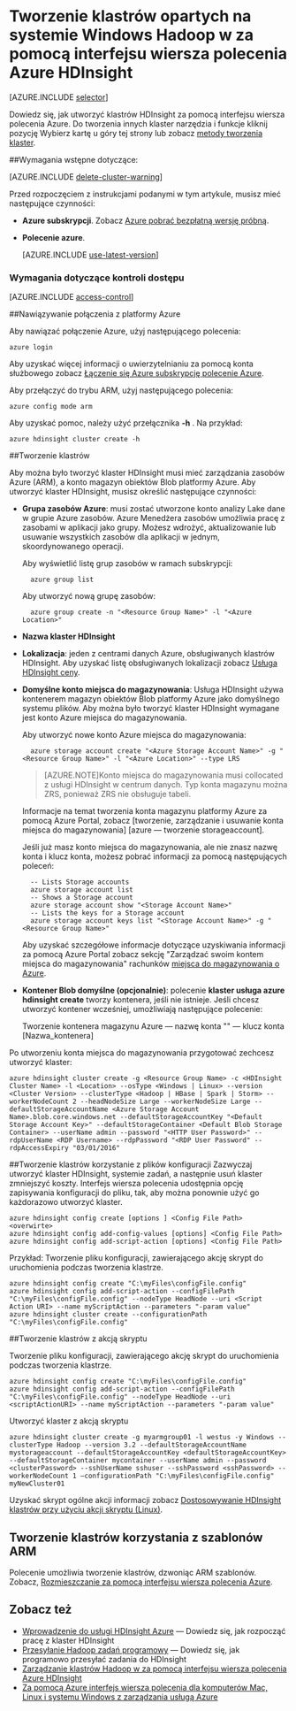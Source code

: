 <properties
   pageTitle="Tworzenie klastrów opartych na systemie Windows Hadoop w za pomocą interfejsu wiersza polecenia Azure HDInsight"
    description="Dowiedz się, jak utworzyć klastrów dla Azure HDInsight za pomocą interfejsu wiersza polecenia Azure."
   services="hdinsight"
   documentationCenter=""
   tags="azure-portal"
   authors="mumian"
   manager="jhubbard"
   editor="cgronlun"/>

<tags
   ms.service="hdinsight"
   ms.devlang="na"
   ms.topic="article"
   ms.tgt_pltfrm="na"
   ms.workload="big-data"
   ms.date="09/02/2016"
   ms.author="jgao"/>

# <a name="create-windows-based-hadoop-clusters-in-hdinsight-using-azure-cli"></a>Tworzenie klastrów opartych na systemie Windows Hadoop w za pomocą interfejsu wiersza polecenia Azure HDInsight

[AZURE.INCLUDE [selector](../../includes/hdinsight-selector-create-clusters.md)]

Dowiedz się, jak utworzyć klastrów HDInsight za pomocą interfejsu wiersza polecenia Azure. Do tworzenia innych klaster narzędzia i funkcje kliknij pozycję Wybierz kartę u góry tej strony lub zobacz [metody tworzenia klaster](hdinsight-provision-clusters.md#cluster-creation-methods).

##<a name="prerequisites"></a>Wymagania wstępne dotyczące:

[AZURE.INCLUDE [delete-cluster-warning](../../includes/hdinsight-delete-cluster-warning.md)]


Przed rozpoczęciem z instrukcjami podanymi w tym artykule, musisz mieć następujące czynności:

- **Azure subskrypcji**. Zobacz [Azure pobrać bezpłatną wersję próbną](https://azure.microsoft.com/documentation/videos/get-azure-free-trial-for-testing-hadoop-in-hdinsight/).
- **Polecenie azure**.

    [AZURE.INCLUDE [use-latest-version](../../includes/hdinsight-use-latest-cli.md)] 

### <a name="access-control-requirements"></a>Wymagania dotyczące kontroli dostępu

[AZURE.INCLUDE [access-control](../../includes/hdinsight-access-control-requirements.md)]

##<a name="connect-to-azure"></a>Nawiązywanie połączenia z platformy Azure

Aby nawiązać połączenie Azure, użyj następującego polecenia:

    azure login

Aby uzyskać więcej informacji o uwierzytelnianiu za pomocą konta służbowego zobacz [Łączenie się Azure subskrypcję polecenie Azure](../xplat-cli-connect.md).

Aby przełączyć do trybu ARM, użyj następującego polecenia:

    azure config mode arm

Aby uzyskać pomoc, należy użyć przełącznika **-h** .  Na przykład:

    azure hdinsight cluster create -h

##<a name="create-clusters"></a>Tworzenie klastrów

Aby można było tworzyć klaster HDInsight musi mieć zarządzania zasobów Azure (ARM), a konto magazyn obiektów Blob platformy Azure. Aby utworzyć klaster HDInsight, musisz określić następujące czynności:

- **Grupa zasobów Azure**: musi zostać utworzone konto analizy Lake dane w grupie Azure zasobów. Azure Menedżera zasobów umożliwia pracę z zasobami w aplikacji jako grupy. Możesz wdrożyć, aktualizowanie lub usuwanie wszystkich zasobów dla aplikacji w jednym, skoordynowanego operacji.

    Aby wyświetlić listę grup zasobów w ramach subskrypcji:

        azure group list

    Aby utworzyć nową grupę zasobów:

        azure group create -n "<Resource Group Name>" -l "<Azure Location>"

- **Nazwa klaster HDInsight**

- **Lokalizacja**: jeden z centrami danych Azure, obsługiwanych klastrów HDInsight. Aby uzyskać listę obsługiwanych lokalizacji zobacz [Usługa HDInsight ceny](https://azure.microsoft.com/pricing/details/hdinsight/).

- **Domyślne konto miejsca do magazynowania**: Usługa HDInsight używa kontenerem magazyn obiektów Blob platformy Azure jako domyślnego systemu plików. Aby można było tworzyć klaster HDInsight wymagane jest konto Azure miejsca do magazynowania.

    Aby utworzyć nowe konto Azure miejsca do magazynowania:

        azure storage account create "<Azure Storage Account Name>" -g "<Resource Group Name>" -l "<Azure Location>" --type LRS

    > [AZURE.NOTE]Konto miejsca do magazynowania musi collocated z usługi HDInsight w centrum danych.
    > Typ konta magazynu można ZRS, ponieważ ZRS nie obsługuje tabeli.

    Informacje na temat tworzenia konta magazynu platformy Azure za pomocą Azure Portal, zobacz [tworzenie, zarządzanie i usuwanie konta miejsca do magazynowania] [azure — tworzenie storageaccount].

    Jeśli już masz konto miejsca do magazynowania, ale nie znasz nazwę konta i klucz konta, możesz pobrać informacji za pomocą następujących poleceń:

        -- Lists Storage accounts
        azure storage account list
        -- Shows a Storage account
        azure storage account show "<Storage Account Name>"
        -- Lists the keys for a Storage account
        azure storage account keys list "<Storage Account Name>" -g "<Resource Group Name>"

    Aby uzyskać szczegółowe informacje dotyczące uzyskiwania informacji za pomocą Azure Portal zobacz sekcję "Zarządzać swoim kontem miejsca do magazynowania" rachunków [miejsca do magazynowania o Azure](../storage/storage-create-storage-account#manage-your-storage-account).

- **Kontener Blob domyślne (opcjonalnie)**: polecenie **klaster usługa azure hdinsight create** tworzy kontenera, jeśli nie istnieje. Jeśli chcesz utworzyć kontener wcześniej, umożliwiają następujące polecenie:

    Tworzenie kontenera magazynu Azure — nazwę konta "<Storage Account Name>" — klucz konta <Storage Account Key> [Nazwa_kontenera]

Po utworzeniu konta miejsca do magazynowania przygotować zechcesz utworzyć klaster:


    azure hdinsight cluster create -g <Resource Group Name> -c <HDInsight Cluster Name> -l <Location> --osType <Windows | Linux> --version <Cluster Version> --clusterType <Hadoop | HBase | Spark | Storm> --workerNodeCount 2 --headNodeSize Large --workerNodeSize Large --defaultStorageAccountName <Azure Storage Account Name>.blob.core.windows.net --defaultStorageAccountKey "<Default Storage Account Key>" --defaultStorageContainer <Default Blob Storage Container> --userName admin --password "<HTTP User Password>" --rdpUserName <RDP Username> --rdpPassword "<RDP User Password" --rdpAccessExpiry "03/01/2016"


##<a name="create-clusters-using-configuration-files"></a>Tworzenie klastrów korzystanie z plików konfiguracji
Zazwyczaj utworzyć klaster HDInsight, systemie zadań, a następnie usuń klaster zmniejszyć koszty. Interfejs wiersza polecenia udostępnia opcję zapisywania konfiguracji do pliku, tak, aby można ponownie użyć go każdorazowo utworzyć klaster.  

    azure hdinsight config create [options ] <Config File Path> <overwirte>
    azure hdinsight config add-config-values [options] <Config File Path>
    azure hdinsight config add-script-action [options] <Config File Path>

Przykład: Tworzenie pliku konfiguracji, zawierającego akcję skrypt do uruchomienia podczas tworzenia klastrze.

    azure hdinsight config create "C:\myFiles\configFile.config"
    azure hdinsight config add-script-action --configFilePath "C:\myFiles\configFile.config" --nodeType HeadNode --uri <Script Action URI> --name myScriptAction --parameters "-param value"
    azure hdinsight cluster create --configurationPath "C:\myFiles\configFile.config"

##<a name="create-clusters-with-script-action"></a>Tworzenie klastrów z akcją skryptu

Tworzenie pliku konfiguracji, zawierającego akcję skrypt do uruchomienia podczas tworzenia klastrze.

    azure hdinsight config create "C:\myFiles\configFile.config"
    azure hdinsight config add-script-action --configFilePath "C:\myFiles\configFile.config" --nodeType HeadNode --uri <scriptActionURI> --name myScriptAction --parameters "-param value"

Utworzyć klaster z akcją skryptu

    azure hdinsight cluster create -g myarmgroup01 -l westus -y Windows --clusterType Hadoop --version 3.2 --defaultStorageAccountName mystorageaccount --defaultStorageAccountKey <defaultStorageAccountKey> --defaultStorageContainer mycontainer --userName admin --password <clusterPassword> --sshUserName sshuser --sshPassword <sshPassword> --workerNodeCount 1 –configurationPath "C:\myFiles\configFile.config" myNewCluster01


Uzyskać skrypt ogólne akcji informacji zobacz [Dostosowywanie HDInsight klastrów przy użyciu akcji skryptu (Linux)](hdinsight-hadoop-customize-cluster.md).


## <a name="create-clusters-using-arm-templates"></a>Tworzenie klastrów korzystania z szablonów ARM

Polecenie umożliwia tworzenie klastrów, dzwoniąc ARM szablonów. Zobacz, [Rozmieszczanie za pomocą interfejsu wiersza polecenia Azure](hdinsight-hadoop-create-windows-clusters-arm-templates.md#deploy-with-azure-cli).

## <a name="see-also"></a>Zobacz też

- [Wprowadzenie do usługi HDInsight Azure](hdinsight-hadoop-linux-tutorial-get-started.md) — Dowiedz się, jak rozpocząć pracę z klaster HDInsight
- [Przesyłanie Hadoop zadań programowy](hdinsight-submit-hadoop-jobs-programmatically.md) — Dowiedz się, jak programowo przesyłać zadania do HDInsight
- [Zarządzanie klastrów Hadoop w za pomocą interfejsu wiersza polecenia Azure HDInsight](hdinsight-administer-use-command-line.md)
- [Za pomocą Azure interfejs wiersza polecenia dla komputerów Mac, Linux i systemu Windows z zarządzania usługą Azure](../virtual-machines-command-line-tools.md)
